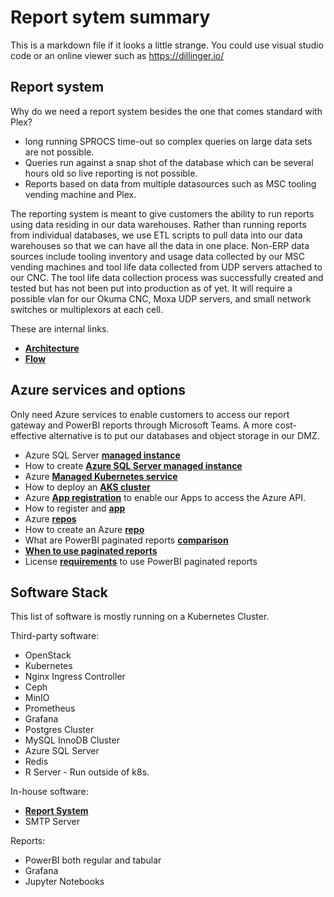 # Report sytem summary

This is a markdown file if it looks a little strange. You could use visual studio code or an online viewer such as <https://dillinger.io/>

## Report system

Why do we need a report system besides the one that comes standard with Plex?

- long running SPROCS time-out so complex queries on large data sets are not possible.
- Queries run against a snap shot of the database which can be several hours old so live reporting is not possible.
- Reports based on data from multiple datasources such as MSC tooling vending machine and Plex.

The reporting system is meant to give customers the ability to run reports using data residing in our data warehouses.  Rather than running reports from individual databases, we use ETL scripts to pull data into our data warehouses so that we can have all the data in one place. Non-ERP data sources include tooling inventory and usage data collected by our MSC vending machines and tool life data collected from UDP servers attached to our CNC.  The tool life data collection process was successfully created and tested but has not been put into production as of yet.  It will require a possible vlan for our Okuma CNC, Moxa UDP servers, and small network switches or multiplexors at each cell.

These are internal links.

- **[Architecture](../../requirements/architecture.md)**
- **[Flow](../../requirements/flow.md)**

## Azure services and options

Only need Azure services to enable customers to access our report gateway and PowerBI reports through Microsoft Teams.  A more cost-effective alternative is to put our databases and object storage in our DMZ.

- Azure SQL Server **[managed instance](https://intercept.cloud/en/news/azure-sql-sql-managed-instance-or-sql-server)**
- How to create **[Azure SQL Server managed instance](https://learn.microsoft.com/en-us/azure/azure-sql/managed-instance/instance-create-quickstart?view=azuresql)**
- Azure **[Managed Kubernetes service](https://azure.microsoft.com/en-us/products/kubernetes-service)**
- How to deploy an **[AKS cluster](https://learn.microsoft.com/en-us/azure/aks/tutorial-kubernetes-deploy-cluster?tabs=azure-cli)**
- Azure **[App registration](../../linux/azure/app_registration/app_registration.md)** to enable our Apps to access the Azure API.
- How to register and **[app](https://learn.microsoft.com/en-us/entra/identity-platform/quickstart-register-app)**
- Azure **[repos](https://azure.microsoft.com/en-us/products/devops/repos/)**
- How to create an Azure **[repo](https://learn.microsoft.com/en-us/azure/devops/repos/git/create-new-repo?view=azure-devops)**
- What are PowerBI paginated reports **[comparison](https://learn.microsoft.com/en-us/power-bi/paginated-reports/paginated-reports-report-builder-power-bi)**
- **[When to use paginated reports](https://learn.microsoft.com/en-us/power-bi/guidance/report-paginated-or-power-bi)**
- License **[requirements](https://learn.microsoft.com/en-us/power-bi/paginated-reports/paginated-reports-report-builder-power-bi#prerequisites)** to use PowerBI paginated reports

## Software Stack

This list of software is mostly running on a Kubernetes Cluster.

Third-party software:

- OpenStack
- Kubernetes
- Nginx Ingress Controller
- Ceph
- MinIO
- Prometheus
- Grafana
- Postgres Cluster
- MySQL InnoDB Cluster
- Azure SQL Server
- Redis
- R Server - Run outside of k8s.

In-house software:

- **[Report System](../../requirements/architecture.md)**
- SMTP Server

Reports:

- PowerBI both regular and tabular
- Grafana
- Jupyter Notebooks
